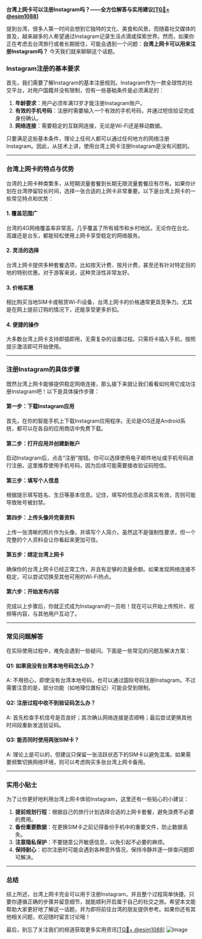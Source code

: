 **台湾上网卡可以注册Instagram吗？——全方位解答与实用建议[[TG💪+ @esim1088](https://t.me/s/esim1088)]**

提到台湾，很多人第一时间会想到它独特的文化、美食和风景。而随着社交媒体的普及，越来越多的人希望通过Instagram记录生活点滴或探索世界。然而，如果你正在考虑去台湾旅行或者长期居住，可能会遇到一个问题：**台湾上网卡可以用来注册Instagram吗？** 今天我们就来聊聊这个话题。

### Instagram注册的基本要求

首先，我们需要了解Instagram的基本注册规则。Instagram作为一款全球性的社交平台，对用户国籍并没有限制，但有一些基础条件是必须满足的：

1. **年龄要求**：用户必须年满13岁才能注册Instagram账户。
2. **有效的手机号码**：注册时需要输入一个有效的手机号码，并通过短信验证完成身份确认。
3. **网络连接**：需要稳定的互联网连接，无论是Wi-Fi还是移动数据。

只要满足这些基本条件，理论上任何人都可以通过任何地方的网络注册Instagram。因此，从技术上讲，使用台湾上网卡注册Instagram是没有问题的。

---

### 台湾上网卡的特点与优势

台湾的上网卡种类繁多，从短期流量套餐到长期无限流量套餐应有尽有。如果你计划在台湾停留较长时间，选择一张合适的上网卡非常重要。以下是台湾上网卡的一些常见特点和优势：

#### 1. **覆盖范围广**
台湾的4G网络覆盖率非常高，几乎覆盖了所有城市和乡村地区。无论你在台北、高雄还是台东，都能轻松使用上网卡享受稳定的网络服务。

#### 2. **灵活的选择**
台湾上网卡提供多种套餐选项，比如按天计费、按月计费，甚至还有针对特定目的地的特别优惠。对于游客来说，这种灵活性非常友好。

#### 3. **价格实惠**
相比购买当地SIM卡或租赁Wi-Fi设备，台湾上网卡的价格通常更具竞争力。尤其是在网上提前订购的情况下，还能享受更多折扣。

#### 4. **便捷的操作**
大多数台湾上网卡支持即插即用，无需复杂的设置过程。只需将卡插入手机，按照提示激活即可开始使用。

---

### 注册Instagram的具体步骤

既然台湾上网卡能够提供稳定网络连接，那么接下来就让我们看看如何用它成功注册Instagram吧！以下是具体操作步骤：

#### 第一步：下载Instagram应用
首先，在你的智能手机上下载Instagram应用程序。无论是iOS还是Android系统，都可以在各自的应用商店中免费下载。

#### 第二步：打开应用并创建新账户
启动Instagram后，点击“注册”按钮。你可以选择使用电子邮件地址或手机号码进行注册。这里推荐使用手机号码，因为后续可能需要接收验证码短信。

#### 第三步：填写个人信息
根据提示填写姓名、生日等基本信息。记住，填写的信息必须真实有效，否则可能导致账号被封禁。

#### 第四步：上传头像并完善资料
上传一张清晰的照片作为头像，并填写个人简介。虽然这不是强制性要求，但一个完整的个人资料会让你看起来更加可信。

#### 第五步：绑定台湾上网卡
确保你的台湾上网卡已经正常工作，并且有足够的流量余额。如果发现网络连接不稳定，可以尝试切换至其他可用的Wi-Fi热点。

#### 第六步：开始发布内容
完成以上步骤后，你就正式成为Instagram的一员啦！现在可以开始上传照片、视频等内容，与其他用户互动了。

---

### 常见问题解答

在实际使用过程中，难免会遇到一些疑问。下面是一些常见的问题及解决方案：

#### Q1: 如果我没有台湾本地号码怎么办？
A: 不用担心，即使没有台湾本地号码，也可以通过国际号码注册Instagram。不过需要注意的是，部分功能（如地理位置标记）可能会受到限制。

#### Q2: 注册过程中收不到验证码怎么办？
A: 首先检查手机信号是否良好；其次确认网络连接是否顺畅；最后尝试更换其他时间段重新发送验证码。

#### Q3: 能否同时使用两张SIM卡？
A: 理论上是可以的，但建议只保留一张活跃状态下的SIM卡以避免混淆。如果需要频繁切换网络环境，则可以考虑购买多张台湾上网卡备用。

---

### 实用小贴士

为了让你更好地利用台湾上网卡体验Instagram，这里还有一些贴心的小建议：

1. **提前规划行程**：根据自己的旅行计划选择合适的上网卡套餐，避免浪费不必要的费用。
2. **备份重要数据**：在更换SIM卡之前记得备份手机中的重要文件，防止数据丢失。
3. **注意隐私保护**：不要随意公开敏感信息，以免引起不必要的麻烦。
4. **保持耐心**：初次注册时可能会遇到各种意外情况，保持冷静并逐一排查问题即可解决。

---

### 总结

综上所述，台湾上网卡完全可以用于注册Instagram，并且整个过程简单快捷。只要你遵循正确的步骤并留意细节，就能顺利开启属于自己的社交之旅。希望本文能帮助大家更好地了解这一话题，并为即将前往台湾的朋友提供参考。如果你还有其他相关问题，欢迎随时留言讨论哦！

最后，别忘了关注我们的频道获取更多实用资讯[[TG💪+ @esim1088](https://t.me/s/esim1088)] ![Image](https://i.postimg.cc/4NQfJmqS/Snipaste-2025-05-13-00-14-12.png)